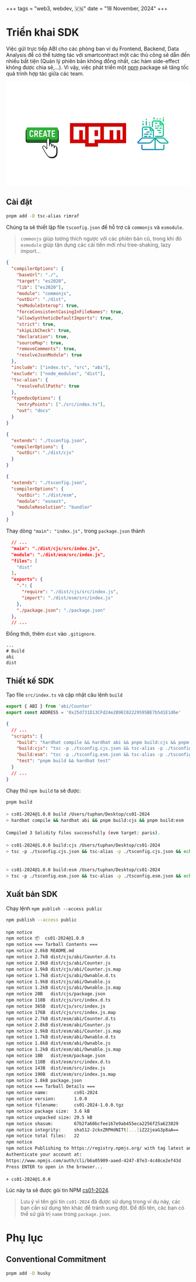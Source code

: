 +++
tags = "web3, webdev, 🇻🇳"
date = "18 November, 2024"
+++

# Triển khai SDK

Việc gửi trực tiếp ABI cho các phòng ban ví dụ Frontend, Backend, Data Analysis để có thể tương tác với smartcontract một các thủ công sẽ dẫn đến nhiều bất tiện (Quản lý phiên bản không đồng nhất, các hàm side-effect không được chia sẻ,...). Vì vậy, việc phát triển một [npm](https://www.npmjs.com/) package sẽ tăng tốc quá trình hợp tác giữa các team.

![npmjs.com](./npmjs.webp)

## Cài đặt

```bash
pnpm add -D tsc-alias rimraf
```

Chúng ta sẽ thiết lập file `tsconfig.json` để hỗ trợ cả `commonjs` và `esmodule`.

> `commonjs` giúp tương thích ngược với các phiên bản cũ, trong khi đó `esmodule` giúp tận dụng các cải tiến mới như tree-shaking, lazy import...

```json label="tsconfig.json" group="ts"
{
  "compilerOptions": {
    "baseUrl": "./",
    "target": "es2020",
    "lib": ["es2020"],
    "module": "commonjs",
    "outDir": "./dist",
    "esModuleInterop": true,
    "forceConsistentCasingInFileNames": true,
    "allowSyntheticDefaultImports": true,
    "strict": true,
    "skipLibCheck": true,
    "declaration": true,
    "sourceMap": true,
    "removeComments": true,
    "resolveJsonModule": true
  },
  "include": ["index.ts", "src", "abi"],
  "exclude": ["node_modules", "dist"],
  "tsc-alias": {
    "resolveFullPaths": true
  },
  "typedocOptions": {
    "entryPoints": ["./src/index.ts"],
    "out": "docs"
  }
}
```

```json label="tsconfig.cjs.json" group="ts"
{
  "extends": "./tsconfig.json",
  "compilerOptions": {
    "outDir": "./dist/cjs"
  }
}
```

```json label="tsconfig.esm.json" group="ts"
{
  "extends": "./tsconfig.json",
  "compilerOptions": {
    "outDir": "./dist/esm",
    "module": "esnext",
    "moduleResolution": "bundler"
  }
}
```

Thay dòng `"main": "index.js",` trong `package.json` thành

```json label="package.json" group="package"
  // ...
  "main": "./dist/cjs/src/index.js",
  "module": "./dist/esm/src/index.js",
  "files": [
    "dist"
  ],
  "exports": {
    ".": {
      "require": "./dist/cjs/src/index.js",
      "import": "./dist/esm/src/index.js"
    },
    "./package.json": "./package.json"
  },
  // ...
```

Đồng thời, thêm `dist` vào `.gitignore`.

```text label=".gitignore" group="gitignore"
...
# Build
abi
dist
```

## Thiết kế SDK

Tạo file `src/index.ts` và cập nhật câu lệnh `build`

```ts label="src/index.ts" group="sdk"
export { ABI } from 'abi/Counter'
export const ADDRESS = '0x25d731D13CFd24e2B9EC02229595BE7b5d1E1d6e'
```

```json label="package.json" group="build"
{
  // ...
  "scripts": {
    "build": "hardhat compile && hardhat abi && pnpm build:cjs && pnpm build:esm",
    "build:cjs": "tsc -p ./tsconfig.cjs.json && tsc-alias -p ./tsconfig.cjs.json && echo '{\"type\":\"commonjs\"}' > ./dist/cjs/package.json",
    "build:esm": "tsc -p ./tsconfig.esm.json && tsc-alias -p ./tsconfig.esm.json && echo '{\"type\":\"module\"}' > ./dist/esm/package.json",
    "test": "pnpm build && hardhat test"
  }
  // ...
}
```

Chạy thử `npm build` ta sẽ được:

```bash
pnpm build

> cs01-2024@1.0.0 build /Users/tuphan/Desktop/cs01-2024
> hardhat compile && hardhat abi && pnpm build:cjs && pnpm build:esm

Compiled 3 Solidity files successfully (evm target: paris).

> cs01-2024@1.0.0 build:cjs /Users/tuphan/Desktop/cs01-2024
> tsc -p ./tsconfig.cjs.json && tsc-alias -p ./tsconfig.cjs.json && echo '{"type":"commonjs"}' > ./dist/cjs/package.json


> cs01-2024@1.0.0 build:esm /Users/tuphan/Desktop/cs01-2024
> tsc -p ./tsconfig.esm.json && tsc-alias -p ./tsconfig.esm.json && echo '{"type":"module"}' > ./dist/esm/package.json
```

## Xuất bản SDK

Chạy lệnh `npm publish --access public`

```bash
npm publish --access public

npm notice
npm notice 📦  cs01-2024@1.0.0
npm notice === Tarball Contents ===
npm notice 2.0kB README.md
npm notice 2.7kB dist/cjs/abi/Counter.d.ts
npm notice 2.9kB dist/cjs/abi/Counter.js
npm notice 1.9kB dist/cjs/abi/Counter.js.map
npm notice 1.7kB dist/cjs/abi/Ownable.d.ts
npm notice 1.9kB dist/cjs/abi/Ownable.js
npm notice 1.2kB dist/cjs/abi/Ownable.js.map
npm notice 20B   dist/cjs/package.json
npm notice 118B  dist/cjs/src/index.d.ts
npm notice 365B  dist/cjs/src/index.js
npm notice 176B  dist/cjs/src/index.js.map
npm notice 2.7kB dist/esm/abi/Counter.d.ts
npm notice 2.8kB dist/esm/abi/Counter.js
npm notice 1.9kB dist/esm/abi/Counter.js.map
npm notice 1.7kB dist/esm/abi/Ownable.d.ts
npm notice 1.8kB dist/esm/abi/Ownable.js
npm notice 1.2kB dist/esm/abi/Ownable.js.map
npm notice 18B   dist/esm/package.json
npm notice 118B  dist/esm/src/index.d.ts
npm notice 143B  dist/esm/src/index.js
npm notice 190B  dist/esm/src/index.js.map
npm notice 1.8kB package.json
npm notice === Tarball Details ===
npm notice name:          cs01-2024
npm notice version:       1.0.0
npm notice filename:      cs01-2024-1.0.0.tgz
npm notice package size:  3.6 kB
npm notice unpacked size: 29.5 kB
npm notice shasum:        67b2fa60bcfee167e9ab455eca2256f25a623029
npm notice integrity:     sha512-2ckxZRPHdNITt[...]iZ22jeaG3p8aA==
npm notice total files:   22
npm notice
npm notice Publishing to https://registry.npmjs.org/ with tag latest and public access
Authenticate your account at:
https://www.npmjs.com/auth/cli/b6a05909-aaed-4247-87e3-4c48ce2ef43d
Press ENTER to open in the browser...

+ cs01-2024@1.0.0
```

Lúc này ta sẽ được gói tin NPM [cs01-2024](https://www.npmjs.com/package/cs01-2024).

> Lưu ý vì tên gói tin `cs01-2024` đã được sử dụng trong ví dụ này, các bạn cần sử dụng tên khác để tránh xung đột. Để đổi tên, các bạn có thể sử giá trị `name` trong `package.json`.

# Phụ lục

## Conventional Commitment

```bash
pnpm add -D husky
```
